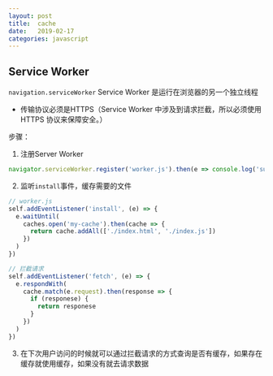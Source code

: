 ```yaml
---
layout: post
title:  cache
date:   2019-02-17
categories: javascript
---
```


## Service Worker
`navigation.serviceWorker`
Service Worker 是运行在浏览器的另一个独立线程
- 传输协议必须是HTTPS（Service Worker 中涉及到请求拦截，所以必须使用 HTTPS 协议来保障安全。）

步骤：
1. 注册Server Worker
```js
navigator.serviceWorker.register('worker.js').then(e => console.log('success')).catch(e => console.log('error'))
```
2. 监听`install`事件，缓存需要的文件
```js
// worker.js
self.addEventListener('install', (e) => {
  e.waitUntil(
    caches.open('my-cache').then(cache => {
      return cache.addAll(['./index.html', './index.js'])
    })
  )
})

// 拦截请求
self.addEventListener('fetch', (e) => {
  e.respondWith(
    cache.match(e.request).then(response => {
      if (responese) {
        return responese
      }
    })
  )
})
```
3. 在下次用户访问的时候就可以通过拦截请求的方式查询是否有缓存，如果存在缓存就使用缓存，如果没有就去请求数据